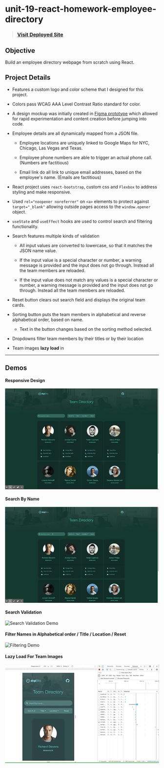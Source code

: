 # unit-19-react-homework-employee-directory

> ### [Visit Deployed Site](https://unit-19-react-homework-employee-directory.netlify.app)

## Objective 
Build an employee directory webpage from scratch using React. 


## Project Details

* Features a custom logo and color scheme that I designed for this project. 

* Colors pass WCAG AAA Level Contrast Ratio standard for color.

* A design mockup was initially created in [Figma prototype](https://www.figma.com/file/RTXniEKvVTicGOcdrVikDd/unit-19-react-homework-employee-directory?node-id=60%3A5) which allowed for rapid experimentation and content creation before jumping into code.

* Employee details are all dynamically mapped from a JSON file. 

    * Employee locations are uniquely linked to Google Maps for NYC, Chicago, Las Vegas and Texas. 

    * Employee phone numbers are able to trigger an actual phone call. (Numbers are factitious) 

    * Email link do all link to unique email addresses, based on the employee's name. (Emails are factitious) 

* React project uses `react-bootstrap`, custom css and `Flexbox` to address styling and make responsive.  

* Used `rel="noopener noreferrer"` on `<a>` elements to protect against `target="_blank"` allowing outside pages access to the `window.opener` object. 

* `useState` and `useEffect` hooks are used to control search and filtering functionality. 

* Search features multiple kinds of validation 

    * All input values are converted to lowercase, so that it matches the JSON name value. 

    * If the input value is a special character or number, a warning message is provided and the input does not go through. Instead all the team members are reloaded. 

    * If the input value does not match any values is a special character or number, a warning message is provided and the input does not go through. Instead all the team members are reloaded. 

* Reset button clears out search field and displays the original team cards.

* Sorting button puts the team members in alphabetical and reverse alphabetical order, based on name. 
    
    * Text in the button changes based on the sorting method selected. 

* Dropdowns filter team members by their titles or by their location

* Team images **lazy load** in

---

## Demos

#### Responsive Design
![Responsive Demo](./assets/demo-gifs/responsive-layout-demo.gif)


#### Search By Name
![Search Demo](./assets/demo-gifs/search-demo.gif)

#### Search Validation
![Search Validation Demo](./assets/demo-gifs/search-validation-demo.gif)

#### Filter Names in Alphabetical order / Title / Location / Reset 
![Filtering Demo](./assets/demo-gifs/filtering-demo.gif)

#### Lazy Load For Team Images 
![Lazy Load Demo](./assets/demo-gifs/lazyload-demo.gif)
